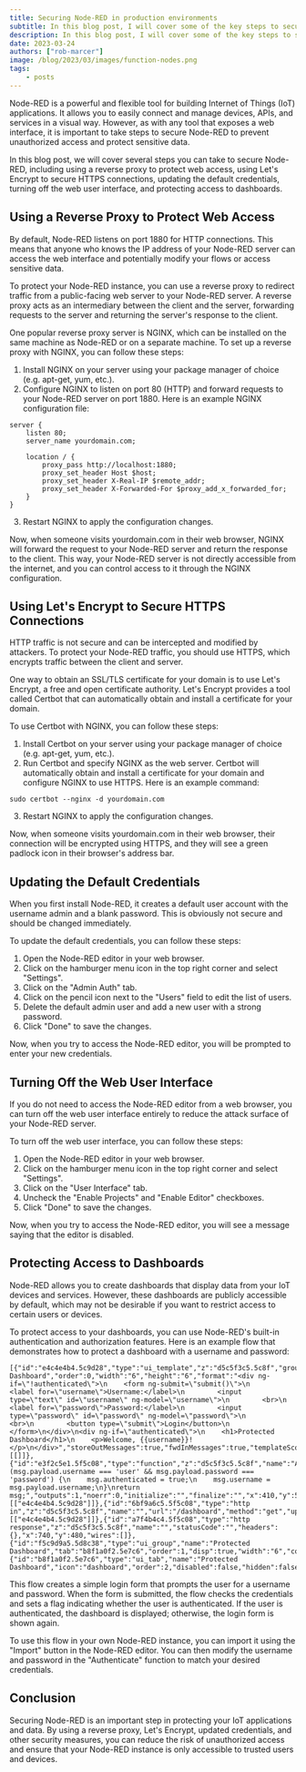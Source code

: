 ```yaml
---
title: Securing Node-RED in production environments
subtitle: In this blog post, I will cover some of the key steps to securing your Node-RED projects.
description: In this blog post, I will cover some of the key steps to securing your Node-RED projects.
date: 2023-03-24
authors: ["rob-marcer"]
image: /blog/2023/03/images/function-nodes.png
tags:
    - posts
---
```


Node-RED is a powerful and flexible tool for building Internet of Things (IoT) applications. It allows you to easily connect and manage devices, APIs, and services in a visual way. However, as with any tool that exposes a web interface, it is important to take steps to secure Node-RED to prevent unauthorized access and protect sensitive data.

<!--more-->

In this blog post, we will cover several steps you can take to secure Node-RED, including using a reverse proxy to protect web access, using Let's Encrypt to secure HTTPS connections, updating the default credentials, turning off the web user interface, and protecting access to dashboards.

## Using a Reverse Proxy to Protect Web Access

By default, Node-RED listens on port 1880 for HTTP connections. This means that anyone who knows the IP address of your Node-RED server can access the web interface and potentially modify your flows or access sensitive data.

To protect your Node-RED instance, you can use a reverse proxy to redirect traffic from a public-facing web server to your Node-RED server. A reverse proxy acts as an intermediary between the client and the server, forwarding requests to the server and returning the server's response to the client.

One popular reverse proxy server is NGINX, which can be installed on the same machine as Node-RED or on a separate machine. To set up a reverse proxy with NGINX, you can follow these steps:

1. Install NGINX on your server using your package manager of choice (e.g. apt-get, yum, etc.).
2. Configure NGINX to listen on port 80 (HTTP) and forward requests to your Node-RED server on port 1880. Here is an example NGINX configuration file:

```
server {
    listen 80;
    server_name yourdomain.com;

    location / {
        proxy_pass http://localhost:1880;
        proxy_set_header Host $host;
        proxy_set_header X-Real-IP $remote_addr;
        proxy_set_header X-Forwarded-For $proxy_add_x_forwarded_for;
    }
}
```
3. Restart NGINX to apply the configuration changes.

Now, when someone visits yourdomain.com in their web browser, NGINX will forward the request to your Node-RED server and return the response to the client. This way, your Node-RED server is not directly accessible from the internet, and you can control access to it through the NGINX configuration.


## Using Let's Encrypt to Secure HTTPS Connections

HTTP traffic is not secure and can be intercepted and modified by attackers. To protect your Node-RED traffic, you should use HTTPS, which encrypts traffic between the client and server.

One way to obtain an SSL/TLS certificate for your domain is to use Let's Encrypt, a free and open certificate authority. Let's Encrypt provides a tool called Certbot that can automatically obtain and install a certificate for your domain.

To use Certbot with NGINX, you can follow these steps:

1. Install Certbot on your server using your package manager of choice (e.g. apt-get, yum, etc.).
2. Run Certbot and specify NGINX as the web server. Certbot will automatically obtain and install a certificate for your domain and configure NGINX to use HTTPS. Here is an example command:

```
sudo certbot --nginx -d yourdomain.com
```
3. Restart NGINX to apply the configuration changes.

Now, when someone visits yourdomain.com in their web browser, their connection will be encrypted using HTTPS, and they will see a green padlock icon in their browser's address bar.

## Updating the Default Credentials

When you first install Node-RED, it creates a default user account with the username admin and a blank password. This is obviously not secure and should be changed immediately.

To update the default credentials, you can follow these steps:

1. Open the Node-RED editor in your web browser.
2. Click on the hamburger menu icon in the top right corner and select "Settings".
3. Click on the "Admin Auth" tab.
4. Click on the pencil icon next to the "Users" field to edit the list of users.
5. Delete the default admin user and add a new user with a strong password.
6. Click "Done" to save the changes.

Now, when you try to access the Node-RED editor, you will be prompted to enter your new credentials.

## Turning Off the Web User Interface

If you do not need to access the Node-RED editor from a web browser, you can turn off the web user interface entirely to reduce the attack surface of your Node-RED server.

To turn off the web user interface, you can follow these steps:

1. Open the Node-RED editor in your web browser.
2. Click on the hamburger menu icon in the top right corner and select "Settings".
3. Click on the "User Interface" tab.
4. Uncheck the "Enable Projects" and "Enable Editor" checkboxes.
5. Click "Done" to save the changes.

Now, when you try to access the Node-RED editor, you will see a message saying that the editor is disabled.

## Protecting Access to Dashboards

Node-RED allows you to create dashboards that display data from your IoT devices and services. However, these dashboards are publicly accessible by default, which may not be desirable if you want to restrict access to certain users or devices.

To protect access to your dashboards, you can use Node-RED's built-in authentication and authorization features. Here is an example flow that demonstrates how to protect a dashboard with a username and password:

```
[{"id":"e4c4e4b4.5c9d28","type":"ui_template","z":"d5c5f3c5.5c8f","group":"f5c9d9a5.5d8c38","name":"Protected Dashboard","order":0,"width":"6","height":"6","format":"<div ng-if=\"!authenticated\">\n    <form ng-submit=\"submit()\">\n        <label for=\"username\">Username:</label>\n        <input type=\"text\" id=\"username\" ng-model=\"username\">\n        <br>\n        <label for=\"password\">Password:</label>\n        <input type=\"password\" id=\"password\" ng-model=\"password\">\n        <br>\n        <button type=\"submit\">Login</button>\n    </form>\n</div>\n<div ng-if=\"authenticated\">\n    <h1>Protected Dashboard</h1>\n    <p>Welcome, {{username}}!</p>\n</div>","storeOutMessages":true,"fwdInMessages":true,"templateScope":"local","x":440,"y":480,"wires":[[]]},{"id":"e3f2c5e1.5f5c08","type":"function","z":"d5c5f3c5.5c8f","name":"Authenticate","func":"if (msg.payload.username === 'user' && msg.payload.password === 'password') {\n    msg.authenticated = true;\n    msg.username = msg.payload.username;\n}\nreturn msg;","outputs":1,"noerr":0,"initialize":"","finalize":"","x":410,"y":540,"wires":[["e4c4e4b4.5c9d28"]]},{"id":"6bf9a6c5.5f5c08","type":"http in","z":"d5c5f3c5.5c8f","name":"","url":"/dashboard","method":"get","upload":false,"swaggerDoc":"","x":230,"y":480,"wires":[["e4c4e4b4.5c9d28"]]},{"id":"a7f4b4c4.5f5c08","type":"http response","z":"d5c5f3c5.5c8f","name":"","statusCode":"","headers":{},"x":740,"y":480,"wires":[]},{"id":"f5c9d9a5.5d8c38","type":"ui_group","name":"Protected Dashboard","tab":"b8f1a0f2.5e7c6","order":1,"disp":true,"width":"6","collapse":false},{"id":"b8f1a0f2.5e7c6","type":"ui_tab","name":"Protected Dashboard","icon":"dashboard","order":2,"disabled":false,"hidden":false}]
```

This flow creates a simple login form that prompts the user for a username and password. When the form is submitted, the flow checks the credentials and sets a flag indicating whether the user is authenticated. If the user is authenticated, the dashboard is displayed; otherwise, the login form is shown again.

To use this flow in your own Node-RED instance, you can import it using the "Import" button in the Node-RED editor. You can then modify the username and password in the "Authenticate" function to match your desired credentials.

## Conclusion

Securing Node-RED is an important step in protecting your IoT applications and data. By using a reverse proxy, Let's Encrypt, updated credentials, and other security measures, you can reduce the risk of unauthorized access and ensure that your Node-RED instance is only accessible to trusted users and devices.